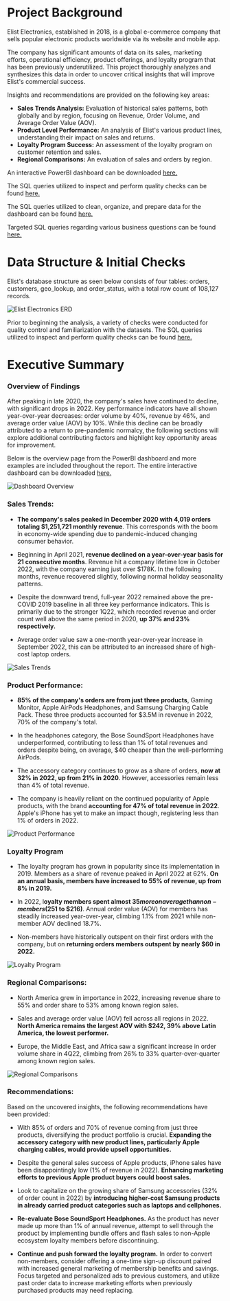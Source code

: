 # Project Background
Elist Electronics, established in 2018, is a global e-commerce company that sells popular electronic products worldwide via its website and mobile app. 

The company has significant amounts of data on its sales, marketing efforts, operational efficiency, product offerings, and loyalty program that has been previously underutilized. This project thoroughly analyzes and synthesizes this data in order to uncover critical insights that will improve Elist's commercial success. 

Insights and recommendations are provided on the following key areas:

- **Sales Trends Analysis:** Evaluation of historical sales patterns, both globally and by region, focusing on Revenue, Order Volume, and Average Order Value (AOV).
- **Product Level Performance:** An analysis of Elist's various product lines, understanding their impact on sales and returns.
- **Loyalty Program Success:** An assessment of the loyalty program on customer retention and sales.
- **Regional Comparisons:** An evaluation of sales and orders by region.



An interactive PowerBI dashboard can be downloaded [here.](https://github.com/WittsMei/Elist-Electronics/blob/main/Elist%20Electronics.pbix)

The SQL queries utilized to inspect and perform quality checks can be found [here.](https://github.com/WittsMei/Elist-Electronics/blob/main/SQL%20Queries/Example%20Initial%20Data%20Checks.sql)

The SQL queries utilized to clean, organize, and prepare data for the dashboard can be found [here.](https://github.com/WittsMei/Elist-Electronics/blob/main/SQL%20Queries/Cleaning%20Data%20for%20Analysis.sql)

Targeted SQL queries regarding various business questions can be found [here.](https://github.com/WittsMei/Elist-Electronics/blob/main/SQL%20Queries/Targeted%20Business%20Questions.sql)

# Data Structure & Initial Checks

Elist's database structure as seen below consists of four tables: orders, customers, geo_lookup, and order_status, with a total row count of 108,127 records.

![Elist Electronics ERD](https://github.com/nikolasscoolis/Elist-Electronics/assets/170461739/22274452-edb4-4f0e-aeeb-a558d15fa37b)

Prior to beginning the analysis, a variety of checks were conducted for quality control and familiarization with the datasets. The SQL queries utilized to inspect and perform quality checks can be found [here.](https://github.com/nikolasscoolis/Elist-Electronics/blob/main/SQL%20Queries/Example%20Initial%20Data%20Checks.sql)


# Executive Summary

### Overview of Findings

After peaking in late 2020, the company's sales have continued to decline, with significant drops in 2022. Key performance indicators have all shown year-over-year decreases: order volume by 40%, revenue by 46%, and average order value (AOV) by 10%. While this decline can be broadly attributed to a return to pre-pandemic normalcy, the following sections will explore additional contributing factors and highlight key opportunity areas for improvement.

Below is the overview page from the PowerBI dashboard and more examples are included throughout the report. The entire interactive dashboard can be downloaded [here.](https://github.com/WittsMei/Elist-Electronics/blob/main/Elist%20Electronics.pbix)

![Dashboard Overview](https://github.com/nikolasscoolis/Elist-Electronics/assets/170461739/c20e3ed3-2a31-43e7-9edb-1eda1d087dcb)



### Sales Trends:

* **The company's sales peaked in December 2020 with 4,019 orders totaling $1,251,721 monthly revenue**. This corresponds with the boom in economy-wide spending due to pandemic-induced changing consumer behavior.
  
* Beginning in April 2021, **revenue declined on a year-over-year basis for 21 consecutive months**. Revenue hit a company lifetime low in October 2022, with the company earning just over $178K. In the following months, revenue recovered slightly, following normal holiday seasonality patterns.
  
* Despite the downward trend, full-year 2022 remained above the pre-COVID 2019 baseline in all three key performance indicators. This is primarily due to the stronger 1Q22, which recorded revenue and order count well above the same period in 2020, **up 37% and 23% respectively.**
  
* Average order value saw a one-month year-over-year increase in September 2022, this can be attributed to an increased share of high-cost laptop orders.

![Sales Trends](https://github.com/nikolasscoolis/Elist-Electronics/assets/170461739/a33f7892-cf65-44f8-ad20-7ba09c799037)


### Product Performance:

* **85% of the company's orders are from just three products**, Gaming Monitor, Apple AirPods Headphones, and Samsung Charging Cable Pack. These three products accounted for $3.5M in revenue in 2022, 70% of the company's total.
  
* In the headphones category, the Bose SoundSport Headphones have underperformed, contributing to less than 1% of total revenues and orders despite being, on average, $40 cheaper than the well-performing AirPods.
  
* The accessory category continues to grow as a share of orders, **now at 32% in 2022, up from 21% in 2020**. However, accessories remain less than 4% of total revenue.
  
* The company is heavily reliant on the continued popularity of Apple products, with the brand **accounting for 47% of total revenue in 2022**. Apple's iPhone has yet to make an impact though, registering less than 1% of orders in 2022.

![Product Performance](https://github.com/nikolasscoolis/Elist-Electronics/assets/170461739/3d908776-8317-496d-94e0-69030a66b9d9)


### Loyalty Program

* The loyalty program has grown in popularity since its implementation in 2019. Members as a share of revenue peaked in April 2022 at 62%. **On an annual basis, members have increased to 55% of revenue, up from 8% in 2019.**
  
* In 2022, l**oyalty members spent almost $35 more on average than non-members ($251 to $216)**. Annual order value (AOV) for members has steadily increased year-over-year, climbing 1.1% from 2021 while non-member AOV declined 18.7%.
  
* Non-members have historically outspent on their first orders with the company, but on **returning orders members outspent by nearly $60 in 2022.**

![Loyalty Program](https://github.com/nikolasscoolis/Elist-Electronics/assets/170461739/e0243a7e-abe7-4512-8e23-d5106473e5ab)


### Regional Comparisons:

* North America grew in importance in 2022, increasing revenue share to 55% and order share to 53% among known region sales.
  
* Sales and average order value (AOV) fell across all regions in 2022. **North America remains the largest AOV with $242, 39% above Latin America, the lowest performer.**
  
* Europe, the Middle East, and Africa saw a significant increase in order volume share in 4Q22, climbing from 26% to 33% quarter-over-quarter among known region sales.

![Regional Comparisons](https://github.com/nikolasscoolis/Elist-Electronics/assets/170461739/2a1aa7c9-49bd-4518-b0e7-2198d8423c55)


### Recommendations:

Based on the uncovered insights, the following recommendations have been provided: 

* With 85% of orders and 70% of revenue coming from just three products, diversifying the product portfolio is crucial. **Expanding the accessory category with new product lines, particularly Apple charging cables, would provide upsell opportunities.**
  
* Despite the general sales success of Apple products, iPhone sales have been disappointingly low (1% of revenue in 2022). **Enhancing marketing efforts to previous Apple product buyers could boost sales.**
  
* Look to capitalize on the growing share of Samsung accessories (32% of order count in 2022) by **introducing higher-cost Samsung products in already carried product categories such as laptops and cellphones.**
  
* **Re-evaluate Bose SoundSport Headphones.** As the product has never made up more than 1% of annual revenue, attempt to sell through the product by implementing bundle offers and flash sales to non-Apple ecosystem loyalty members before discontinuing.
  
* **Continue and push forward the loyalty program.** In order to convert non-members, consider offering a one-time sign-up discount paired with increased general marketing of membership benefits and savings. Focus targeted and personalized ads to previous customers, and utilize past order data to increase marketing efforts when previously purchased products may need replacing. 


